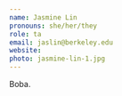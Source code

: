 ```yaml
---
name: Jasmine Lin
pronouns: she/her/they
role: ta
email: jaslin@berkeley.edu
website: 
photo: jasmine-lin-1.jpg
---
```


Boba.